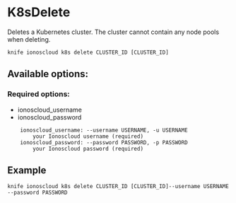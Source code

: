 # K8sDelete

Deletes a Kubernetes cluster. The cluster cannot contain any node pools when deleting.

```text
knife ionoscloud k8s delete CLUSTER_ID [CLUSTER_ID]
```

## Available options:

### Required options:

* ionoscloud_username
* ionoscloud_password

```text
    ionoscloud_username: --username USERNAME, -u USERNAME
        your Ionoscloud username (required)
    ionoscloud_password: --password PASSWORD, -p PASSWORD
        your Ionoscloud password (required)
```

## Example

```text
knife ionoscloud k8s delete CLUSTER_ID [CLUSTER_ID]--username USERNAME --password PASSWORD
```
